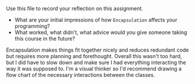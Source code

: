 Use this file to record your reflection on this assignment.

- What are your initial impressions of how `Encapsulation` affects your programming?
- What worked, what didn't, what advice would you give someone taking this course in the future?


Encapsulation makes things fit together nicely and reduces redundant code but requires more planning and forethought. Overall this wasn't too hard, but I did have to slow down and make sure I had everything interacting the way it was supposed to. I'm a visual thinker so I'd recommend drawing a flow chart of the necessary interactions between the classes.
